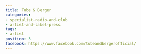 ```yaml
---
title: Tube & Berger
categories:
- specialist-radio-and-club
- artist-and-label-press
tags:
- artist
position: 3
facebook: https://www.facebook.com/tubeandbergerofficial/
---
```


